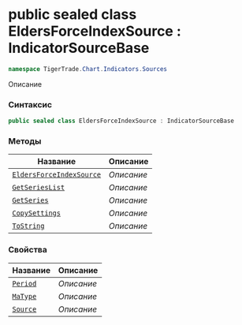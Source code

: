 
# public sealed class EldersForceIndexSource : IndicatorSourceBase
```csharp
namespace TigerTrade.Chart.Indicators.Sources
```



Описание

### Синтаксис
```csharp
public sealed class EldersForceIndexSource : IndicatorSourceBase
```


### Методы
| Название | Описание |
| --- | --- |
| [`EldersForceIndexSource`](./EldersForceIndexSource.cs/Методы/EldersForceIndexSource.md) | *Описание* |
| [`GetSeriesList`](./EldersForceIndexSource.cs/Методы/GetSeriesList.md) | *Описание* |
| [`GetSeries`](./EldersForceIndexSource.cs/Методы/GetSeries.md) | *Описание* |
| [`CopySettings`](./EldersForceIndexSource.cs/Методы/CopySettings.md) | *Описание* |
| [`ToString`](./EldersForceIndexSource.cs/Методы/ToString.md) | *Описание* |

### Свойства
| Название | Описание |
| --- | --- |
| [`Period`](./EldersForceIndexSource.cs/Свойства/Period.md) | *Описание* |
| [`MaType`](./EldersForceIndexSource.cs/Свойства/MaType.md) | *Описание* |
| [`Source`](./EldersForceIndexSource.cs/Свойства/Source.md) | *Описание* |



